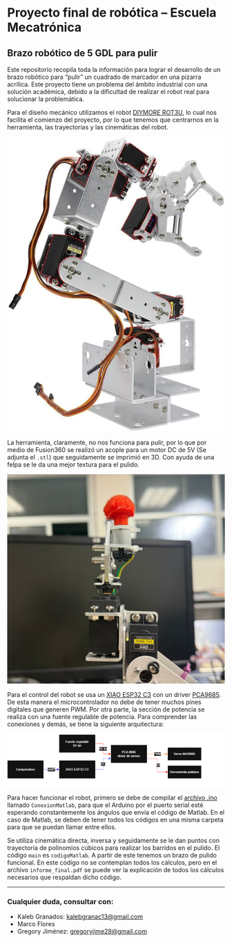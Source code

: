 # Proyecto final de robótica – Escuela Mecatrónica

## Brazo robótico de 5 GDL para pulir

Este repositorio recopila toda la información para lograr el desarrollo de un brazo robótico para “pulir” un cuadrado de marcador en una pizarra acrílica. Este proyecto tiene un problema del ámbito industrial con una solución académica, debido a la dificultad de realizar el robot real para solucionar la problemática.

Para el diseño mecánico utilizamos el robot [DIYMORE ROT3U](https://a.co/d/jFZi6J7), lo cual nos facilita el comienzo del proyecto, por lo que tenemos que centrarnos en la herramienta, las trayectorias y las cinemáticas del robot.

![Foto del robot](Figures/robot.png)

La herramienta, claramente, no nos funciona para pulir, por lo que por medio de Fusion360 se realizó un acople para un motor DC de 5V (Se adjunta el `.stl`) que seguidamente se imprimió en 3D. Con ayuda de una felpa se le da una mejor textura para el pulido.

![Foto de la herramienta](Figures/TCP.jpg)

Para el control del robot se usa un [XIAO ESP32 C3](https://wiki.seeedstudio.com/XIAO_ESP32C3_Getting_Started/) con un driver [PCA9685](https://www.alldatasheet.com/html-pdf/293576/NXP/PCA9685/54/1/PCA9685.html). De esta manera el microcontrolador no debe de tener muchos pines digitales que generen PWM. Por otra parte, la sección de potencia se realiza con una fuente regulable de potencia. Para comprender las conexiones y demás, se tiene la siguiente arquitectura:

![Foto de la arquitectura](Figures/arqui.png)

Para hacer funcionar el robot, primero se debe de compilar el [archivo .ino](./ConexionMatlab.ino) llamado `ConexionMatlab`, para que el Arduino por el puerto serial esté esperando constantemente los ángulos que envía el código de Matlab. En el caso de Matlab, se deben de tener todos los códigos en una misma carpeta para que se puedan llamar entre ellos. 

Se utiliza cinemática directa, inversa y seguidamente se le dan puntos con trayectoria de polinomios cúbicos para realizar los barridos en el pulido. El código `main` es `codigoMatlab`. A partir de este tenemos un brazo de pulido funcional. En este código no se contemplan todos los cálculos, pero en el archivo `informe_final.pdf` se puede ver la explicación de todos los cálculos necesarios que respaldan dicho código.

---

### Cualquier duda, consultar con:
- Kaleb Granados: [kalebgranac13@gmail.com](mailto:kalebgranac13@gmail.com)  
- Marco Flores  
- Gregory Jiménez: [gregoryjime28@gmail.com](mailto:gregoryjime28@gmail.com)
